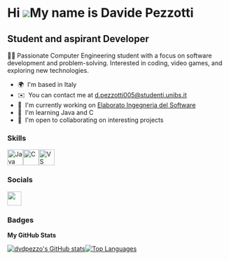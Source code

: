 Hi ![](https://user-images.githubusercontent.com/18350557/176309783-0785949b-9127-417c-8b55-ab5a4333674e.gif)My name is Davide Pezzotti
=======================================================================================================================================

Student and aspirant Developer
------------------------------

👨‍💻 Passionate Computer Engineering student with a focus on software development and problem-solving. Interested in coding, video games, and exploring new technologies.

*   🌍  I'm based in Italy
*   ✉️  You can contact me at [d.pezzotti005@studenti.unibs.it](mailto:d.pezzotti005@studenti.unibs.it)
*   🚀  I'm currently working on [Elaborato Ingegneria del Software](http://github.com/dvdpezzo/Elaborato-Ingegneria-del-software-2023_2024.git)
*   🧠  I'm learning Java and C
*   🤝  I'm open to collaborating on interesting projects
  ### Skills 
<p align="left">
<a href="https://www.oracle.com/java/" target="_blank" rel="noreferrer"><img src="https://raw.githubusercontent.com/danielcranney/readme-generator/main/public/icons/skills/java-colored.svg" width="36" height="36" alt="Java" /></a><a href="https://docs.microsoft.com/en-us/cpp/?view=msvc-170" target="_blank" rel="noreferrer"><img src="https://raw.githubusercontent.com/danielcranney/readme-generator/main/public/icons/skills/c-colored.svg" width="36" height="36" alt="C" /></a><a href="https://code.visualstudio.com/" target="_blank" rel="noreferrer"><img src="https://raw.githubusercontent.com/danielcranney/readme-generator/main/public/icons/skills/visualstudiocode.svg" width="36" height="36" alt="VS Code" /></a>
                    </p>
										
  ### Socials                 
<p align="left">
                      <a href="https://www.github.com/dvdpezzo" target="_blank" rel="noreferrer">
                    <picture>
                    <source media="(prefers-color-scheme: dark)" srcset="https://raw.githubusercontent.com/danielcranney/readme-generator/main/public/icons/socials/github-dark.svg" />
                    <source media="(prefers-color-scheme: light)" srcset="https://raw.githubusercontent.com/danielcranney/readme-generator/main/public/icons/socials/github.svg" />
                    <img src="https://raw.githubusercontent.com/danielcranney/readme-generator/main/public/icons/socials/github.svg" width="32" height="32" />
                    </picture>
                    </a></p>
										
### Badges 
<b>My GitHub Stats</b>

<a href="http://www.github.com/dvdpezzo"><img src="https://github-readme-stats.vercel.app/api?username=dvdpezzo&show_icons=true&hide=&count_private=true&title_color=0891b2&text_color=ffffff&icon_color=0891b2&bg_color=1c1917&hide_border=true&show_icons=true" alt="dvdpezzo's GitHub stats" /></a><a href="https://github.com/dvdpezzo" align="left"><img src="https://github-readme-stats.vercel.app/api/top-langs/?username=dvdpezzo&langs_count=10&title_color=0891b2&text_color=ffffff&icon_color=0891b2&bg_color=1c1917&hide_border=true&locale=en&custom_title=Top%20%Languages" alt="Top Languages" /></a>
